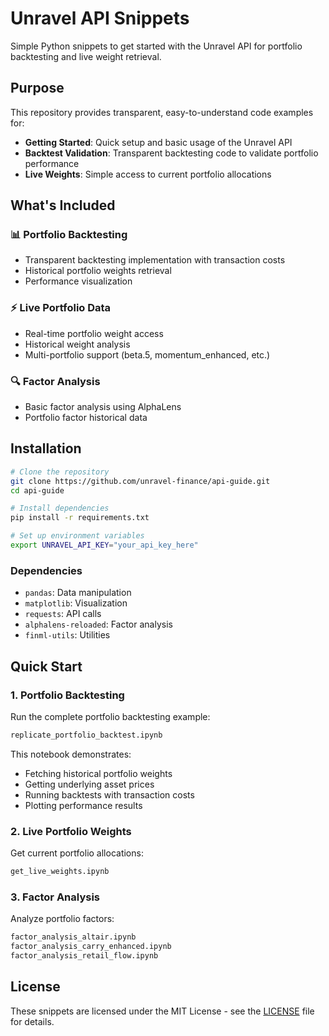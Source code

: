 # Unravel API Snippets

Simple Python snippets to get started with the Unravel API for portfolio backtesting and live weight retrieval.

## Purpose

This repository provides transparent, easy-to-understand code examples for:

- **Getting Started**: Quick setup and basic usage of the Unravel API
- **Backtest Validation**: Transparent backtesting code to validate portfolio performance
- **Live Weights**: Simple access to current portfolio allocations

## What's Included

### 📊 Portfolio Backtesting

- Transparent backtesting implementation with transaction costs
- Historical portfolio weights retrieval
- Performance visualization

### ⚡ Live Portfolio Data

- Real-time portfolio weight access
- Historical weight analysis
- Multi-portfolio support (beta.5, momentum_enhanced, etc.)

### 🔍 Factor Analysis

- Basic factor analysis using AlphaLens
- Portfolio factor historical data

## Installation

```bash
# Clone the repository
git clone https://github.com/unravel-finance/api-guide.git
cd api-guide

# Install dependencies
pip install -r requirements.txt

# Set up environment variables
export UNRAVEL_API_KEY="your_api_key_here"
```

### Dependencies

- `pandas`: Data manipulation
- `matplotlib`: Visualization
- `requests`: API calls
- `alphalens-reloaded`: Factor analysis
- `finml-utils`: Utilities

## Quick Start

### 1. Portfolio Backtesting

Run the complete portfolio backtesting example:

```bash
replicate_portfolio_backtest.ipynb
```

This notebook demonstrates:

- Fetching historical portfolio weights
- Getting underlying asset prices
- Running backtests with transaction costs
- Plotting performance results

### 2. Live Portfolio Weights

Get current portfolio allocations:

```bash
get_live_weights.ipynb
```

### 3. Factor Analysis

Analyze portfolio factors:

```bash
factor_analysis_altair.ipynb
factor_analysis_carry_enhanced.ipynb
factor_analysis_retail_flow.ipynb
```

## License

These snippets are licensed under the MIT License - see the [LICENSE](LICENSE) file for details.
